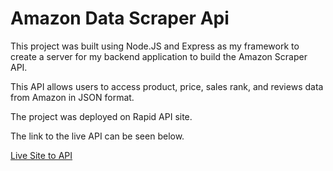 # Amazon Data Scraper Api

This project was built using Node.JS and Express as my framework to create a server for my backend application to build the Amazon Scraper API.

This API  allows users to access product, price, sales rank, and reviews data from Amazon in JSON format.

The project was deployed on Rapid API site.

The link to the live API can be seen below.

[Live Site to API](https://rapidapi.com/abioladanielakinyemi-m1FHKnIgdIV/api/abiola-amazon-data-scraper)
